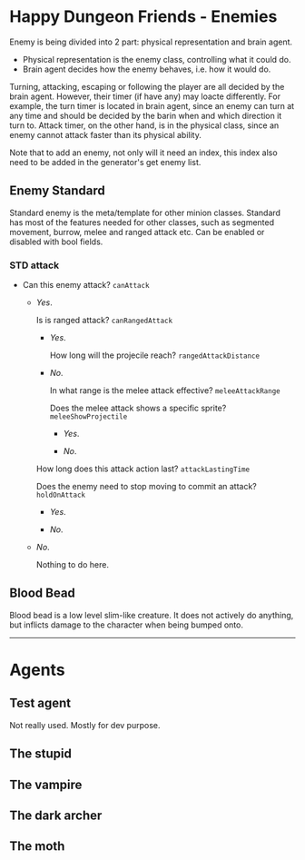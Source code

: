 # Happy Dungeon Friends - Enemies 

Enemy is being divided into 2 part: physical representation and brain agent. 

* Physical representation is the enemy class, controlling what it could do. 
* Brain agent decides how the enemy behaves, i.e. how it would do. 

Turning, attacking, escaping or following the player are all decided by the brain agent. However, 
their timer (if have any) may loacte differently. For example, the turn timer is located
in brain agent, since an enemy can turn at any time and should be decided by the barin when
and which direction it turn to. Attack timer, on the other hand, is in the physical class, 
since an enemy cannot attack faster than its physical ability. 

Note that to add an enemy, not only will it need an index, this index also need to be added
in the generator's get enemy list. 

## Enemy Standard 

Standard enemy is the meta/template for other minion classes. Standard has most of the features needed
for other classes, such as segmented movement, burrow, melee and ranged attack etc.
Can be enabled or disabled with bool fields. 

### STD attack 

* Can this enemy attack? `canAttack`
  * *Yes*.

    Is is ranged attack? `canRangedAttack`

    * *Yes*.

      How long will the projecile reach? `rangedAttackDistance`

    * *No*.

      In what range is the melee attack effective? `meleeAttackRange`

      Does the melee attack shows a specific sprite? `meleeShowProjectile`

      * *Yes*.

      * *No*.

    How long does this attack action last? `attackLastingTime`

    Does the enemy need to stop moving to commit an attack? `holdOnAttack`

     * *Yes*.

     * *No*.

  * *No*.

    Nothing to do here. 

## Blood Bead 

Blood bead is a low level slim-like creature. It does not actively do anything, but inflicts damage to
the character when being bumped onto. 


----------------------------------------------------

# Agents 

## Test agent 

Not really used. Mostly for dev purpose. 

## The stupid 

## The vampire 

## The dark archer 

## The moth 